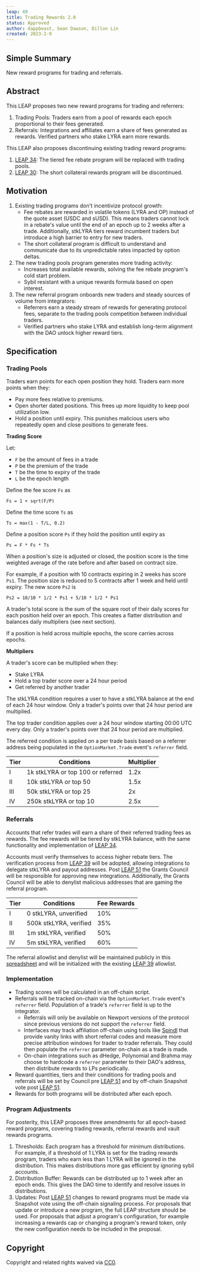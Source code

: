 ```yaml
---
leap: 49
title: Trading Rewards 2.0
status: Approved
author: dappbeast, Sean Dawson, Dillon Lin
created: 2023-2-9
---
```


## Simple Summary

New reward programs for trading and referrals.

## Abstract

This LEAP proposes two new reward programs for trading and referrers:

1. Trading Pools: Traders earn from a pool of rewards each epoch proportional to their fees generated.
2. Referrals: Integrations and affiliates earn a share of fees generated as rewards. Verified partners who stake LYRA earn more rewards.

This LEAP also proposes discontinuing existing trading reward programs:

1. [LEAP 34](https://leaps.lyra.finance/leaps/leap-34/): The tiered fee rebate program will be replaced with trading pools.
2. [LEAP 30](https://leaps.lyra.finance/leaps/leap-30): The short collateral rewards program will be discontinued.

## Motivation

1. Existing trading programs don't incentivize protocol growth:
   - Fee rebates are rewarded in volatile tokens (LYRA and OP) instead of the quote asset (USDC and sUSD). This means traders cannot lock in a rebate's value until the end of an epoch up to 2 weeks after a trade. Additionally, stkLYRA tiers reward incumbent traders but introduce a high barrier to entry for new traders.
   - The short collateral program is difficult to understand and communicate due to its unpredictable rates impacted by option deltas.
2. The new trading pools program generates more trading activity:
   - Increases total available rewards, solving the fee rebate program's cold start problem.
   - Sybil resistant with a unique rewards formula based on open interest.
3. The new referral program onboards new traders and steady sources of volume from integrators:
   - Referrers earn a steady stream of rewards for generating protocol fees, separate to the trading pools competition between individual traders.
   - Verified partners who stake LYRA and establish long-term alignment with the DAO unlock higher reward tiers.

## Specification

### Trading Pools

Traders earn points for each open position they hold. Traders earn more points when they:

- Pay more fees relative to premiums.
- Open shorter dated positions. This frees up more liquidity to keep pool utilization low.
- Hold a position until expiry. This punishes malicious users who repeatedly open and close positions to generate fees.

**Trading Score**

Let:

- `F` be the amount of fees in a trade
- `P` be the premium of the trade
- `T` be the time to expiry of the trade
- `L` be the epoch length

Define the fee score `Fs` as

`Fs = 1 + sqrt(F/P)`

Define the time score `Ts` as

`Ts = max(1 - T/L, 0.2)`

Define a position score `Ps` if they hold the position until expiry as

`Ps = F * Fs * Ts`

When a position's size is adjusted or closed, the position score is the time weighted average of the rate before and after based on contract size.

For example, if a position with 10 contracts expiring in 2 weeks has score `Ps1`. The position size is reduced to 5 contracts after 1 week and held until expiry. The new score `Ps2` is

`Ps2 = 10/10 * 1/2 * Ps1 + 5/10 * 1/2 * Ps1`

A trader's total score is the sum of the square root of their daily scores for each position held over an epoch. This creates a flatter distribution and balances daily multipliers (see next section).

If a position is held across multiple epochs, the score carries across epochs.

**Multipliers**

A trader's score can be multiplied when they:

- Stake LYRA
- Hold a top trader score over a 24 hour period
- Get referred by another trader

The stkLYRA condition requires a user to have a stkLYRA balance at the end of each 24 hour window. Only a trader's points over that 24 hour period are multiplied.

The top trader condition applies over a 24 hour window starting 00:00 UTC every day. Only a trader's points over that 24 hour period are multiplied.

The referred condition is applied on a per trade basis based on a referrer address being populated in the `OptionMarket.Trade` event's `referrer` field.

|Tier | Conditions | Multiplier |
|---| --------------- | ------ |
|I| 1k stkLYRA or top 100 or referred | 1.2x |
|II| 10k stkLYRA or top 50 | 1.5x |
|III| 50k stkLYRA or top 25 | 2x |
|IV| 250k stkLYRA or top 10 | 2.5x |

### Referrals

Accounts that refer trades will earn a share of their referred trading fees as rewards. The fee rewards will be tiered by stkLYRA balance, with the same functionality and implementation of [LEAP 34](https://leaps.lyra.finance/leaps/leap-34/).

Accounts must verify themselves to access higher rebate tiers. The verification process from [LEAP 39](https://leaps.lyra.finance/leaps/leap-39) will be adopted, allowing integrations to delegate stkLYRA and payout addresses. Post [LEAP 51](https://leaps.lyra.finance/leaps/leap-51/) the Grants Council will be responsible for approving new integrations. Additionally, the Grants Council will be able to denylist malicious addresses that are gaming the referral program.

|Tier | Conditions | Fee Rewards |
|---| --------------- | ------ |
|I| 0 stkLYRA, unverified | 10% |
|II| 500k stkLYRA, verified | 35% |
|III| 1m stkLYRA, verified | 50% |
|IV| 5m stkLYRA, verified | 60% |

The referral allowlist and denylist will be maintained publicly in this [spreadsheet](https://docs.google.com/spreadsheets/d/1lerDJEghSfdutnvqzyLmY2QrLN7T2lBa2sj-eY2DDnE/edit#gid=0) and will be initialized with the existing [LEAP 39](https://leaps.lyra.finance/leaps/leap-39) allowlist.

### Implementation

- Trading scores will be calculated in an off-chain script.
- Referrals will be tracked on-chain via the `OptionMarket.Trade` event's `referrer` field. Population of a trade's `referrer` field is up to the integrator.
	- Referrals will only be available on Newport versions of the protocol since previous versions do not support the `referrer` field.
	- Interfaces may track affiliation off-chain using tools like [Spindl](https://www.spindl.xyz/) that provide vanity links with short referral codes and measure more precise attribution windows for trader to trader referrals. They could then populate the `referrer` parameter on-chain as a trade is made.
	- On-chain integrations such as dHedge, Polynomial and Brahma may choose to hardcode a `referrer` parameter to their DAO's address, then distribute rewards to LPs periodically.
- Reward quantities, tiers and their conditions for trading pools and referrals will be set by Council pre [LEAP 51](https://leaps.lyra.finance/leaps/leap-51/) and by off-chain Snapshot vote post [LEAP 51](https://leaps.lyra.finance/leaps/leap-51/).
- Rewards for both programs will be distributed after each epoch.

### Program Adjustments

For posterity, this LEAP proposes three amendments for all epoch-based reward programs, covering trading rewards, referral rewards and vault rewards programs.

1. Thresholds: Each program has a threshold for minimum distributions. For example, if a threshold of 1 LYRA is set for the trading rewards program, traders who earn less than 1 LYRA will be ignored in the distribution. This makes distributions more gas efficient by ignoring sybil accounts. 
2. Distribution Buffer: Rewards can be distributed up to 1 week after an epoch ends. This gives the DAO time to identify and resolve issues in distributions.
3. Updates: Post [LEAP 51](https://leaps.lyra.finance/leaps/leap-51/) changes to reward programs must be made via Snapshot vote using the off-chain signaling process. For proposals that update or introduce a new program, the full LEAP structure should be used. For proposals that adjust a program's configuration, for example increasing a rewards cap or changing a program's reward token, only the new configuration needs to be included in the proposal.

## Copyright

Copyright and related rights waived via [CC0](https://creativecommons.org/publicdomain/zero/1.0/).
